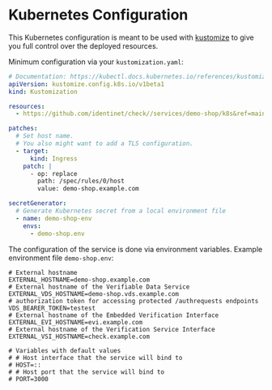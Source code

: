 # Kubernetes Configuration

This Kubernetes configuration is meant to be used with [kustomize](https://kustomize.io/) to give you full control over
the deployed resources.

Minimum configuration via your `kustomization.yaml`:

```yaml
# Documentation: https://kubectl.docs.kubernetes.io/references/kustomize/kustomization/
apiVersion: kustomize.config.k8s.io/v1beta1
kind: Kustomization

resources:
  - https://github.com/identinet/check//services/demo-shop/k8s&ref=main

patches:
  # Set host name.
  # You also might want to add a TLS configuration.
  - target:
      kind: Ingress
    patch: |
      - op: replace
        path: /spec/rules/0/host
        value: demo-shop.example.com

secretGenerator:
  # Generate Kubernetes secret from a local environment file
  - name: demo-shop-env
    envs:
      - demo-shop.env
```

The configuration of the service is done via environment variables. Example environment file `demo-shop.env`:

```dotenv
# External hostname
EXTERNAL_HOSTNAME=demo-shop.example.com
# External hostname of the Verifiable Data Service
EXTERNAL_VDS_HOSTNAME=demo-shop.vds.example.com
# authorization token for accessing protected /authrequests endpoints
VDS_BEARER_TOKEN=testest
# External hostname of the Embedded Verification Interface
EXTERNAL_EVI_HOSTNAME=evi.example.com
# External hostname of the Verification Service Interface
EXTERNAL_VSI_HOSTNAME=check.example.com

# Variables with default values
# # Host interface that the service will bind to
# HOST=::
# # Host port that the service will bind to
# PORT=3000
```

